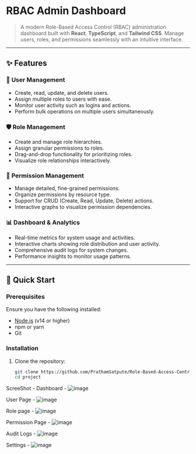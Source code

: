 # RBAC Admin Dashboard


> A modern Role-Based Access Control (RBAC) administration dashboard built with **React**, **TypeScript**, and **Tailwind CSS**. Manage users, roles, and permissions seamlessly with an intuitive interface.

---

## ✨ Features

### 👥 **User Management**
- Create, read, update, and delete users.
- Assign multiple roles to users with ease.
- Monitor user activity such as logins and actions.
- Perform bulk operations on multiple users simultaneously.

### 🛡️ **Role Management**
- Create and manage role hierarchies.
- Assign granular permissions to roles.
- Drag-and-drop functionality for prioritizing roles.
- Visualize role relationships interactively.

### 🔑 **Permission Management**
- Manage detailed, fine-grained permissions.
- Organize permissions by resource type.
- Support for CRUD (Create, Read, Update, Delete) actions.
- Interactive graphs to visualize permission dependencies.

### 📊 **Dashboard & Analytics**
- Real-time metrics for system usage and activities.
- Interactive charts showing role distribution and user activity.
- Comprehensive audit logs for system changes.
- Performance insights to monitor usage patterns.

---

## 🚀 Quick Start

### Prerequisites
Ensure you have the following installed:
- [Node.js](https://nodejs.org/) (v14 or higher)
- npm or yarn
- Git

### Installation
1. Clone the repository:
   ```bash
   git clone https://github.com/PrathamSatpute/Role-Based-Access-Control.git
   cd project


ScreeShot - 
Dashboard - 
![image](https://github.com/user-attachments/assets/d3482e3a-fd78-4c7a-9d74-98a2e46a8350)

User Page - 
![image](https://github.com/user-attachments/assets/bbc08463-3b17-4351-a0e0-ec8261dd5199)

Role page - 
![image](https://github.com/user-attachments/assets/9cf50fa2-a8e8-4778-9978-711e730d6623)

Permission Page - 
![image](https://github.com/user-attachments/assets/5c9f771c-e507-4620-b35d-180978c1ee7a)

Audit Logs - 
![image](https://github.com/user-attachments/assets/f707283f-f7bb-4031-b070-9a58b5b3e25c)

Settings - 
![image](https://github.com/user-attachments/assets/038d0bd9-3e94-42ee-901c-677a4c191b8f)
